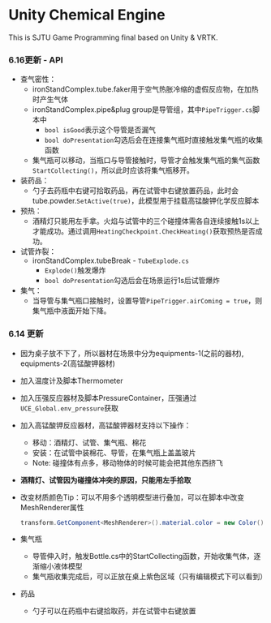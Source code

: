 # Unity Chemical Engine

This is SJTU Game Programming final based on Unity & VRTK.

### 6.16更新 - API

- 查气密性：
  - ironStandComplex.tube.faker用于空气热胀冷缩的虚假反应物，在加热时产生气体
  - ironStandComplex.pipe&plug group是导管组，其中`PipeTrigger.cs`脚本中
    - `bool isGood`表示这个导管是否漏气
    - `bool doPresentation`勾选后会在连接集气瓶时直接触发集气瓶的收集函数
  - 集气瓶可以移动，当瓶口与导管接触时，导管才会触发集气瓶的集气函数`StartCollecting()`，所以此时应该将集气瓶移开。
- 装药品：
  - 勺子去药瓶中右键可拾取药品，再在试管中右键放置药品，此时会tube.powder.`SetActive(true)`，此模型用于挂载高锰酸钾化学反应脚本
- 预热：
  - 酒精灯只能用左手拿。火焰与试管中的三个碰撞体需各自连续接触1s以上才能成功。通过调用`HeatingCheckpoint.CheckHeating()`获取预热是否成功。
- 试管炸裂：
  - ironStandComplex.tubeBreak - `TubeExplode.cs`
    - `Explode()`触发爆炸
    - `bool doPresentation`勾选后会在场景运行1s后试管爆炸
- 集气：
  - 当导管与集气瓶口接触时，设置导管`PipeTrigger.airComing = true`，则集气瓶中液面开始下降。

### 6.14 更新

* 因为桌子放不下了，所以器材在场景中分为equipments-1(之前的器材), equipments-2(高锰酸钾器材)

* 加入温度计及脚本Thermometer

* 加入压强反应器材及脚本PressureContainer，压强通过`UCE_Global.env_pressure`获取

* 加入高锰酸钾反应器材，高锰酸钾器材支持以下操作：

  * 移动：酒精灯、试管、集气瓶、棉花
  * 安装：在试管中装棉花、导管，在集气瓶上盖盖玻片
  * Note: 碰撞体有点多，移动物体的时候可能会把其他东西挤飞

* **酒精灯、试管因为碰撞体冲突的原因，只能用左手拾取**

* 改变材质颜色Tip：可以不用多个透明模型进行叠加，可以在脚本中改变MeshRenderer属性

  ```c#
  transform.GetComponent<MeshRenderer>().material.color = new Color();
  ```

* 集气瓶

  * 导管伸入时，触发Bottle.cs中的StartCollecting函数，开始收集气体，逐渐缩小液体模型
  * 集气瓶收集完成后，可以正放在桌上紫色区域（只有编辑模式下可以看到）

* 药品

  * 勺子可以在药瓶中右键拾取药，并在试管中右键放置
